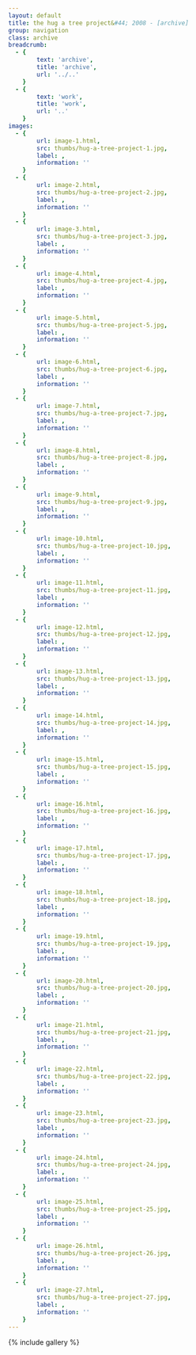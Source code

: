 ```yaml
---
layout: default
title: the hug a tree project&#44; 2008 - [archive]
group: navigation
class: archive
breadcrumb:
  - {
  		text: 'archive',
  		title: 'archive',
  		url: '../..'
	}
  - {
  		text: 'work',
  		title: 'work',
  		url: '..'
	}
images:
  - {
		url: image-1.html, 
		src: thumbs/hug-a-tree-project-1.jpg,
		label: ,
		information: ''
	}
  - {
		url: image-2.html, 
		src: thumbs/hug-a-tree-project-2.jpg,
		label: ,
		information: ''
	}
  - {
		url: image-3.html, 
		src: thumbs/hug-a-tree-project-3.jpg,
		label: ,
		information: ''
	}
  - {
		url: image-4.html, 
		src: thumbs/hug-a-tree-project-4.jpg,
		label: ,
		information: ''
	}
  - {
		url: image-5.html, 
		src: thumbs/hug-a-tree-project-5.jpg,
		label: ,
		information: ''
	}
  - {
		url: image-6.html, 
		src: thumbs/hug-a-tree-project-6.jpg,
		label: ,
		information: ''
	}
  - {
		url: image-7.html, 
		src: thumbs/hug-a-tree-project-7.jpg,
		label: ,
		information: ''
	}
  - {
		url: image-8.html, 
		src: thumbs/hug-a-tree-project-8.jpg,
		label: ,
		information: ''
	}
  - {
		url: image-9.html, 
		src: thumbs/hug-a-tree-project-9.jpg,
		label: ,
		information: ''
	}
  - {
		url: image-10.html, 
		src: thumbs/hug-a-tree-project-10.jpg,
		label: ,
		information: ''
	}
  - {
		url: image-11.html, 
		src: thumbs/hug-a-tree-project-11.jpg,
		label: ,
		information: ''
	}
  - {
		url: image-12.html, 
		src: thumbs/hug-a-tree-project-12.jpg,
		label: ,
		information: ''
	}
  - {
		url: image-13.html, 
		src: thumbs/hug-a-tree-project-13.jpg,
		label: ,
		information: ''
	}
  - {
		url: image-14.html, 
		src: thumbs/hug-a-tree-project-14.jpg,
		label: ,
		information: ''
	}
  - {
		url: image-15.html, 
		src: thumbs/hug-a-tree-project-15.jpg,
		label: ,
		information: ''
	}
  - {
		url: image-16.html, 
		src: thumbs/hug-a-tree-project-16.jpg,
		label: ,
		information: ''
	}
  - {
		url: image-17.html, 
		src: thumbs/hug-a-tree-project-17.jpg,
		label: ,
		information: ''
	}
  - {
		url: image-18.html, 
		src: thumbs/hug-a-tree-project-18.jpg,
		label: ,
		information: ''
	}
  - {
		url: image-19.html, 
		src: thumbs/hug-a-tree-project-19.jpg,
		label: ,
		information: ''
	}
  - {
		url: image-20.html, 
		src: thumbs/hug-a-tree-project-20.jpg,
		label: ,
		information: ''
	}
  - {
		url: image-21.html, 
		src: thumbs/hug-a-tree-project-21.jpg,
		label: ,
		information: ''
	}
  - {
		url: image-22.html, 
		src: thumbs/hug-a-tree-project-22.jpg,
		label: ,
		information: ''
	}
  - {
		url: image-23.html, 
		src: thumbs/hug-a-tree-project-23.jpg,
		label: ,
		information: ''
	}
  - {
		url: image-24.html, 
		src: thumbs/hug-a-tree-project-24.jpg,
		label: ,
		information: ''
	}
  - {
		url: image-25.html, 
		src: thumbs/hug-a-tree-project-25.jpg,
		label: ,
		information: ''
	}
  - {
		url: image-26.html, 
		src: thumbs/hug-a-tree-project-26.jpg,
		label: ,
		information: ''
	}
  - {
		url: image-27.html, 
		src: thumbs/hug-a-tree-project-27.jpg,
		label: ,
		information: ''
	}
---
```


{% include gallery %}
